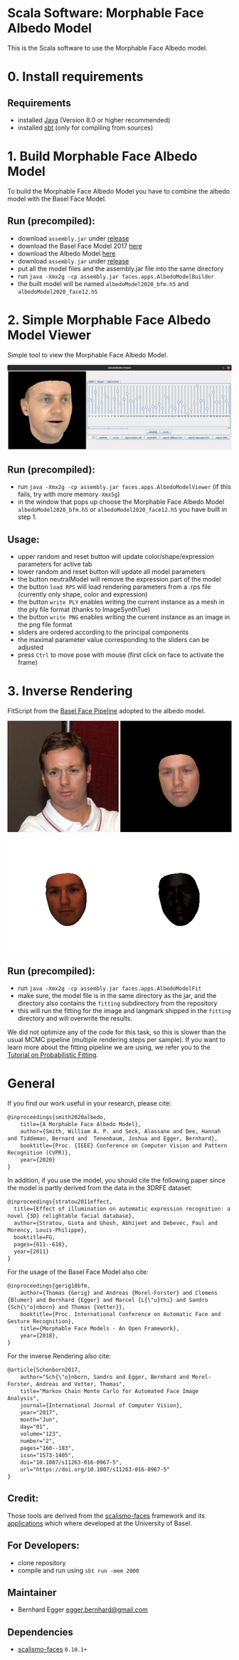 # Scala Software: Morphable Face Albedo Model

This is the Scala software to use the Morphable Face Albedo model.

# 0. Install requirements

## Requirements
- installed [Java](http://www.oracle.com/technetwork/java/javase/downloads/index.html) (Version 8.0 or higher recommended)
- installed [sbt](http://www.scala-sbt.org/release/tutorial/Setup.html) (only for compiling from sources)


# 1. Build Morphable Face Albedo Model

To build the Morphable Face Albedo Model you have to combine the albedo model with the Basel Face Model.

## Run (precompiled):
- download `assembly.jar` under [release](https://github.com/waps101/AlbedoMM/releases)
- download the Basel Face Model 2017 [here](https://faces.dmi.unibas.ch/bfm/bfm2017.html)
- download the Albedo Model [here](https://github.com/waps101/AlbedoMM/releases)
- download `assembly.jar` under [release](https://github.com/waps101/AlbedoMM/releases)
- put all the model files and the assembly.jar file into the same directory
- run `java -Xmx2g -cp assembly.jar faces.apps.AlbedoModelBuilder`
- the built model will be named `albedoModel2020_bfm.h5` and `albedoModel2020_face12.h5`


# 2. Simple Morphable Face Albedo Model Viewer
 
 Simple tool to view the Morphable Face Albedo Model.
 
 ![Simple Morphable Model Viewer](Screenshot.png)
 

## Run (precompiled):
- run `java -Xmx2g -cp assembly.jar faces.apps.AlbedoModelViewer` (if this fails, try with more memory`-Xmx5g`)
- in the window that pops up choose the Morphable Face Albedo Model `albedoModel2020_bfm.h5` or `albedoModel2020_face12.h5` you have built in step 1.

## Usage:
- upper random and reset button will update color/shape/expression parameters for active tab
- lower random and reset button will update all model parameters
- the button neutralModel will remove the expression part of the model
- the button `load RPS` will load rendering parameters from a .rps file (currently only shape, color and expression)
- the button `write PLY` enables writing the current instance as a mesh in the ply file format (thanks to ImageSynthTue)
- the button `write PNG` enables writing the current instance as an image in the png file format
- sliders are ordered according to the principal components
- the maximal parameter value corresponding to the sliders can be adjusted
- press `Ctrl` to move pose with mouse (first click on face to activate the frame)


# 3. Inverse Rendering

FitScript from the [Basel Face Pipeline](https://github.com/unibas-gravis/basel-face-pipeline) adopted to the albedo model.

 ![Target](fitting/Bob_Stoops_0005.png)
 ![Fit](fitting/results/fitter-best_Gamma.png)
 
 ![Fit](fitting/results/fitter-best-diffuse.png)
 ![Fit](fitting/results/fitter-best-specular.png)

## Run (precompiled):
- run `java -Xmx2g -cp assembly.jar faces.apps.AlbedoModelFit`
- make sure, the model file is in the same directory as the jar, and the directory also contains the `fitting` subdirectory from the repository
- this will run the fitting for the image and langmark shipped in the `fitting` directory and will overwrite the results. 

We did not optimize any of the code for this task, so this is slower than the usual MCMC pipeline (multiple rendering steps per sample). If you want to learn more about the fitting pipeline we are using, we refer you to the [Tutorial on Probabilistic Fitting](https://gravis.dmi.unibas.ch/PMM/lectures/fitting/).

# General

If you find our work useful in your research, please cite:

```
@inproceedings{smith2020albedo,
    title={A Morphable Face Albedo Model},
    author={Smith, William A. P. and Seck, Alassane and Dee, Hannah and Tiddeman, Bernard and  Tenenbaum, Joshua and Egger, Bernhard},
    booktitle={Proc. {IEEE} Conference on Computer Vision and Pattern Recognition (CVPR)},
    year={2020}
}
```

    
In addition, if you use the model, you should cite the following paper since the model is partly derived from the data in the 3DRFE dataset:

```
@inproceedings{stratou2011effect,
  title={Effect of illumination on automatic expression recognition: a novel {3D} relightable facial database},
  author={Stratou, Giota and Ghosh, Abhijeet and Debevec, Paul and Morency, Louis-Philippe},
  booktitle=FG,
  pages={611--618},
  year={2011}
}
```
For the usage of the Basel Face Model also cite:

```
@inproceedings{gerig18bfm,
    author={Thomas {Gerig} and Andreas {Morel-Forster} and Clemens {Blumer} and Bernhard {Egger} and Marcel {L{\"u}thi} and Sandro {Sch{\"o}nborn} and Thomas {Vetter}},
    booktitle={Proc. International Conference on Automatic Face and Gesture Recognition},
    title={Morphable Face Models - An Open Framework},
    year={2018},
}
```

For the inverse Rendering also cite:

```
@article{Schonborn2017,
    author="Sch{\"o}nborn, Sandro and Egger, Bernhard and Morel-Forster, Andreas and Vetter, Thomas",
    title="Markov Chain Monte Carlo for Automated Face Image Analysis",
    journal={International Journal of Computer Vision},
    year="2017",
    month="Jun",
    day="01",
    volume="123",
    number="2",
    pages="160--183",
    issn="1573-1405",
    doi="10.1007/s11263-016-0967-5",
    url="https://doi.org/10.1007/s11263-016-0967-5"
}
```
 
## Credit:
Those tools are derived from the [scalismo-faces](](https://github.com/unibas-gravis/scalismo-faces)) framework and its [applications](https://github.com/unibas-gravis/) which where developed at the University of Basel.


## For Developers:
- clone repository
- compile and run using `sbt run -mem 2000`

## Maintainer

- Bernhard Egger <egger.bernhard@gmail.com>

## Dependencies

- [scalismo-faces](https://github.com/unibas-gravis/scalismo-faces) `0.10.1+`
